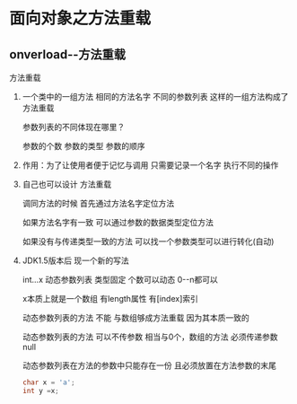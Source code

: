 # 面向对象之方法重载



## onverload--方法重载

方法重载

1. 一个类中的一组方法 相同的方法名字 不同的参数列表 这样的一组方法构成了方法重载

   参数列表的不同体现在哪里？

   参数的个数 参数的类型 参数的顺序

2. 作用：为了让使用者便于记忆与调用 只需要记录一个名字 执行不同的操作

3. 自己也可以设计 方法重载

   调同方法的时候 首先通过方法名字定位方法

   如果方法名字有一致 可以通过参数的数据类型定位方法

   如果没有与传递类型一致的方法 可以找一个参数类型可以进行转化(自动)

4. JDK1.5版本后 现一个新的写法

   int...x  动态参数列表 类型固定 个数可以动态 0--n都可以

   x本质上就是一个数组 有length属性 有[index]索引
   
   动态参数列表的方法 不能 与数组够成方法重载 因为其本质一致的
   
   动态参数列表的方法 可以不传参数 相当与0个，数组的方法 必须传递参数 null
   
   动态参数列表在方法的参数中只能存在一份 且必须放置在方法参数的末尾

   

   ```java
   char x = 'a';
   int y =x;
   ```

   